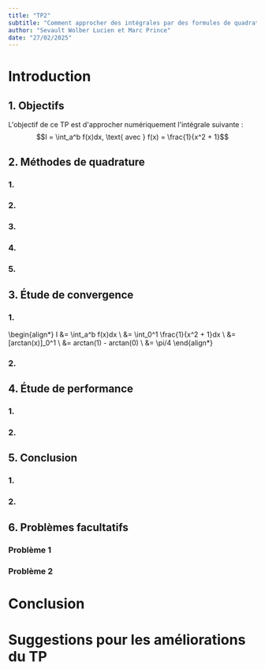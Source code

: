 ```yaml
---
title: "TP2"
subtitle: "Comment approcher des intégrales par des formules de quadrature ?"
author: "Sevault Wolber Lucien et Marc Prince"
date: "27/02/2025"
---
```


# Introduction

## 1. Objectifs

L'objectif de ce TP est d'approcher numériquement l'intégrale suivante :  
$$I = \int_a^b f(x)dx, \text{ avec } f(x) = \frac{1}{x^2 + 1}$$

## 2. Méthodes de quadrature

### 1.



### 2.



### 3.



### 4.



### 5.



## 3. Étude de convergence

### 1.

\begin{align*}
I &= \int_a^b f(x)dx \\
&= \int_0^1 \frac{1}{x^2 + 1}dx \\
&= [arctan(x)]_0^1 \\
&= arctan(1) - arctan(0) \\
&= \pi/4
\end{align*}

### 2.



## 4. Étude de performance

### 1.



### 2.



## 5. Conclusion

### 1.



### 2.



## 6. Problèmes facultatifs

### Problème 1



### Problème 2



# Conclusion

# Suggestions pour les améliorations du TP

